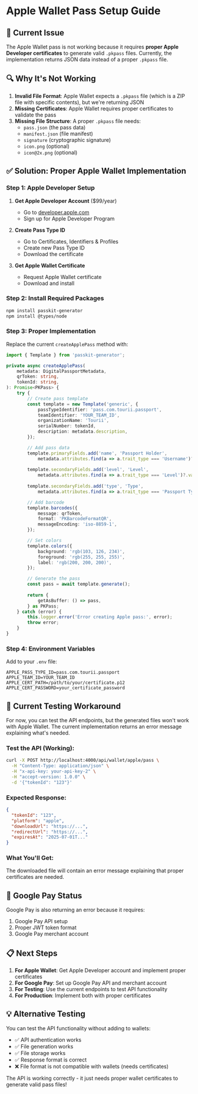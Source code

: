 # Apple Wallet Pass Setup Guide

## 🚨 Current Issue

The Apple Wallet pass is not working because it requires **proper Apple Developer certificates** to generate valid `.pkpass` files. Currently, the implementation returns JSON data instead of a proper `.pkpass` file.

## 🔍 Why It's Not Working

1. **Invalid File Format**: Apple Wallet expects a `.pkpass` file (which is a ZIP file with specific contents), but we're returning JSON
2. **Missing Certificates**: Apple Wallet requires proper certificates to validate the pass
3. **Missing File Structure**: A proper `.pkpass` file needs:
   - `pass.json` (the pass data)
   - `manifest.json` (file manifest)
   - `signature` (cryptographic signature)
   - `icon.png` (optional)
   - `icon@2x.png` (optional)

## ✅ Solution: Proper Apple Wallet Implementation

### Step 1: Apple Developer Setup

1. **Get Apple Developer Account** ($99/year)
   - Go to [developer.apple.com](https://developer.apple.com)
   - Sign up for Apple Developer Program

2. **Create Pass Type ID**
   - Go to Certificates, Identifiers & Profiles
   - Create new Pass Type ID
   - Download the certificate

3. **Get Apple Wallet Certificate**
   - Request Apple Wallet certificate
   - Download and install

### Step 2: Install Required Packages

```bash
npm install passkit-generator
npm install @types/node
```

### Step 3: Proper Implementation

Replace the current `createApplePass` method with:

```typescript
import { Template } from 'passkit-generator';

private async createApplePass(
    metadata: DigitalPassportMetadata,
    qrToken: string,
    tokenId: string,
): Promise<PKPass> {
    try {
        // Create pass template
        const template = new Template('generic', {
            passTypeIdentifier: 'pass.com.tourii.passport',
            teamIdentifier: 'YOUR_TEAM_ID',
            organizationName: 'Tourii',
            serialNumber: tokenId,
            description: metadata.description,
        });

        // Add pass data
        template.primaryFields.add('name', 'Passport Holder', 
            metadata.attributes.find(a => a.trait_type === 'Username')?.value || 'Unknown');
        
        template.secondaryFields.add('level', 'Level',
            metadata.attributes.find(a => a.trait_type === 'Level')?.value || 'Unknown');
        
        template.secondaryFields.add('type', 'Type',
            metadata.attributes.find(a => a.trait_type === 'Passport Type')?.value || 'Unknown');

        // Add barcode
        template.barcodes({
            message: qrToken,
            format: 'PKBarcodeFormatQR',
            messageEncoding: 'iso-8859-1',
        });

        // Set colors
        template.colors({
            background: 'rgb(103, 126, 234)',
            foreground: 'rgb(255, 255, 255)',
            label: 'rgb(200, 200, 200)',
        });

        // Generate the pass
        const pass = await template.generate();
        
        return {
            getAsBuffer: () => pass,
        } as PKPass;
    } catch (error) {
        this.logger.error('Error creating Apple pass:', error);
        throw error;
    }
}
```

### Step 4: Environment Variables

Add to your `.env` file:

```env
APPLE_PASS_TYPE_ID=pass.com.tourii.passport
APPLE_TEAM_ID=YOUR_TEAM_ID
APPLE_CERT_PATH=/path/to/your/certificate.p12
APPLE_CERT_PASSWORD=your_certificate_password
```

## 🧪 Current Testing Workaround

For now, you can test the API endpoints, but the generated files won't work with Apple Wallet. The current implementation returns an error message explaining what's needed.

### Test the API (Working):

```bash
curl -X POST http://localhost:4000/api/wallet/apple/pass \
  -H "Content-Type: application/json" \
  -H "x-api-key: your-api-key-2" \
  -H "accept-version: 1.0.0" \
  -d '{"tokenId": "123"}'
```

### Expected Response:

```json
{
  "tokenId": "123",
  "platform": "apple",
  "downloadUrl": "https://...",
  "redirectUrl": "https://...",
  "expiresAt": "2025-07-01T..."
}
```

### What You'll Get:

The downloaded file will contain an error message explaining that proper certificates are needed.

## 🔄 Google Pay Status

Google Pay is also returning an error because it requires:
1. Google Pay API setup
2. Proper JWT token format
3. Google Pay merchant account

## 📋 Next Steps

1. **For Apple Wallet**: Get Apple Developer account and implement proper certificates
2. **For Google Pay**: Set up Google Pay API and merchant account
3. **For Testing**: Use the current endpoints to test API functionality
4. **For Production**: Implement both with proper certificates

## 💡 Alternative Testing

You can test the API functionality without adding to wallets:
- ✅ API authentication works
- ✅ File generation works  
- ✅ File storage works
- ✅ Response format is correct
- ❌ File format is not compatible with wallets (needs certificates)

The API is working correctly - it just needs proper wallet certificates to generate valid pass files! 